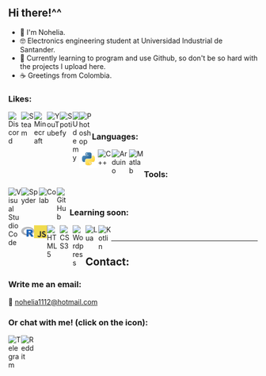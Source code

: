 ## Hi there!^^

- 👋 I'm Nohelia.
- 🤓 Electronics engineering student at Universidad Industrial de Santander.
- 🌱 Currently learning to program and use Github, so don't be so hard with the projects I upload here.
- ☕ Greetings from Colombia.

### Likes:

<img align="left" alt="Discord" width="26px" src="https://cdn.jsdelivr.net/gh/walkxcode/dashboard-icons/png/discord.png" />
<img align="left" alt="Steam" width="26px" src="https://cdn.jsdelivr.net/gh/walkxcode/dashboard-icons/png/steam.png" />
<img align="left" alt="Minecraft" width="26px" src="https://cdn.jsdelivr.net/gh/walkxcode/dashboard-icons/png/minecraft.png" />
<img align="left" alt="YouTube" width="26px" src="https://cdn.jsdelivr.net/gh/walkxcode/dashboard-icons/png/youtube.png" />
<img align="left" alt="Spotify" width="26px" src="https://cdn.jsdelivr.net/gh/walkxcode/dashboard-icons/png/spotify.png" />
<img align="left" alt="Udemy" width="13px" src="https://cdn.jsdelivr.net/gh/walkxcode/dashboard-icons/png/udemy.png" />
<img align="left" alt="Photoshop" width="26px" src="https://camo.githubusercontent.com/faa8dd3f847f21af47145d5fa670c0d7487955437abc31d39ad370c330c5d97a/68747470733a2f2f7777772e61646f62652e636f6d2f636f6e74656e742f64616d2f63632f75732f656e2f70726f64756374732f63636f766572766965772f70735f63635f6170705f5247422e737667" />

<br />


### Languages:

<img align="left" alt="Python" width="38px" src="https://raw.githubusercontent.com/github/explore/80688e429a7d4ef2fca1e82350fe8e3517d3494d/topics/python/python.png" />
<img align="left" alt="C++" width="28px" src="https://raw.githubusercontent.com/isocpp/logos/master/cpp_logo.png" />
<img align="left" alt="Arduino" width="35px" src="https://user-images.githubusercontent.com/40770499/86150136-a4108c80-bb05-11ea-9414-16870738ddf5.png" />
<img align="left" alt="Matlab" width="30px" src="https://avatars.githubusercontent.com/u/8590076?s=200&v=4" />

<br />

### Tools:

<img align="left" alt="Visual Studio Code" width="26px" src="https://cdn.jsdelivr.net/gh/devicons/devicon/icons/vscode/vscode-original.svg" />
<img align="left" alt="Spyder" width="36px" src="https://d4.alternativeto.net/5l3N-qnWS47TQ1LDn_zhQ9gqkA3YY4qx-vee4nvHd6E/rs:fill:280:280:0/g:ce:0:0/YWJzOi8vZGlzdC9pY29ucy9zcHlkZXJfMjA5MDYwLnBuZw.png" />
<img align="left" alt="Colab" width="36px" src="https://p9-juejin.byteimg.com/tos-cn-i-k3u1fbpfcp/cf9196b459f84b36a816ebc0c3502bd8~tplv-k3u1fbpfcp-no-mark:373:373:373:210.awebp?" />
<img align="left" alt="GitHub" width="26px" src="https://user-images.githubusercontent.com/3369400/139447912-e0f43f33-6d9f-45f8-be46-2df5bbc91289.png" />

<br />

### Learning soon:
<img align="left" alt="R" width="26px" src="https://raw.githubusercontent.com/github/explore/80688e429a7d4ef2fca1e82350fe8e3517d3494d/topics/r/r.png" />
<img align="left" alt="JavaScript" width="26px" src="https://raw.githubusercontent.com/github/explore/80688e429a7d4ef2fca1e82350fe8e3517d3494d/topics/javascript/javascript.png" />
<img align="left" alt="HTML5" width="26px" src="https://cdn.jsdelivr.net/gh/devicons/devicon/icons/html5/html5-original.svg" />
<img align="left" alt="CSS3" width="26px" src="https://cdn.jsdelivr.net/gh/devicons/devicon/icons/css3/css3-original.svg" />
<img align="left" alt="Wordpress" width="26px" src="https://cdn.jsdelivr.net/gh/walkxcode/dashboard-icons/png/wordpress.png" />
<img align="left" alt="Lua" width="26px" src="https://cdn.jsdelivr.net/gh/walkxcode/dashboard-icons/png/lua.png" />
<img align="left" alt="Kotlin" width="26px" src="https://cdn.jsdelivr.net/gh/walkxcode/dashboard-icons/png/kotlin.png" />

<br />

---

## Contact:

### Write me an email:

📧 nohelia1112@hotmail.com

### Or chat with me! (click on the icon):

[<img align="left" alt="Telegram" width="26px" src="https://cdn.jsdelivr.net/gh/walkxcode/dashboard-icons/png/telegram.png" />](https://t.me/nohelia1112)
[<img align="left" alt="Reddit" width="26px" src="https://camo.githubusercontent.com/fcf3c704b0fe8ceecc19263b993fbad57dfe1e1964b4c6f7b43e2805d25855fb/68747470733a2f2f63646e2e6a7364656c6976722e6e65742f67682f77616c6b78636f64652f64617368626f6172642d69636f6e732f706e672f7265646469742e706e67" />](https://www.reddit.com/user/nohelia1112/)

<br />

